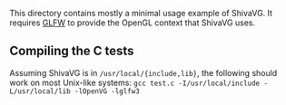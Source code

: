 This directory contains mostly a minimal usage example of ShivaVG. It requires [GLFW](http://www.glfw.org/) to provide the OpenGL context that ShivaVG uses.

## Compiling the C tests
Assuming ShivaVG is in `/usr/local/{include,lib}`, the following should work on most Unix-like systems:
`gcc test.c -I/usr/local/include -L/usr/local/lib -lOpenVG -lglfw3`